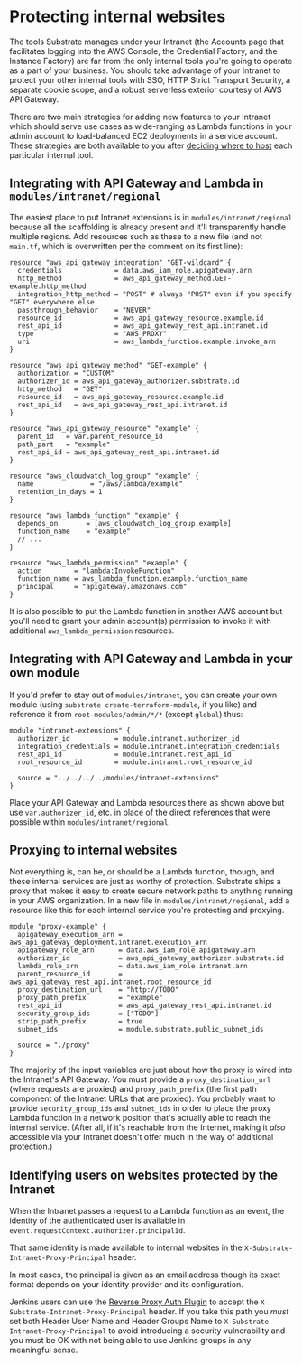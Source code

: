 # Protecting internal websites

The tools Substrate manages under your Intranet (the Accounts page that facilitates logging into the AWS Console, the Credential Factory, and the Instance Factory) are far from the only internal tools you're going to operate as a part of your business. You should take advantage of your Intranet to protect your other internal tools with SSO, HTTP Strict Transport Security, a separate cookie scope, and a robust serverless exterior courtesy of AWS API Gateway.

There are two main strategies for adding new features to your Intranet which should serve use cases as wide-ranging as Lambda functions in your admin account to load-balanced EC2 deployments in a service account. These strategies are both available to you after [deciding where to host](../ref/internal-tools.md) each particular internal tool.

## Integrating with API Gateway and Lambda in `modules/intranet/regional`

The easiest place to put Intranet extensions is in `modules/intranet/regional` because all the scaffolding is already present and it'll transparently handle multiple regions. Add resources such as these to a new file (and not `main.tf`, which is overwritten per the comment on its first line):

```
resource "aws_api_gateway_integration" "GET-wildcard" {
  credentials             = data.aws_iam_role.apigateway.arn
  http_method             = aws_api_gateway_method.GET-example.http_method
  integration_http_method = "POST" # always "POST" even if you specify "GET" everywhere else
  passthrough_behavior    = "NEVER"
  resource_id             = aws_api_gateway_resource.example.id
  rest_api_id             = aws_api_gateway_rest_api.intranet.id
  type                    = "AWS_PROXY"
  uri                     = aws_lambda_function.example.invoke_arn
}

resource "aws_api_gateway_method" "GET-example" {
  authorization = "CUSTOM"
  authorizer_id = aws_api_gateway_authorizer.substrate.id
  http_method   = "GET"
  resource_id   = aws_api_gateway_resource.example.id
  rest_api_id   = aws_api_gateway_rest_api.intranet.id
}

resource "aws_api_gateway_resource" "example" {
  parent_id   = var.parent_resource_id
  path_part   = "example"
  rest_api_id = aws_api_gateway_rest_api.intranet.id
}

resource "aws_cloudwatch_log_group" "example" {
  name              = "/aws/lambda/example"
  retention_in_days = 1
}

resource "aws_lambda_function" "example" {
  depends_on       = [aws_cloudwatch_log_group.example]
  function_name    = "example"
  // ...
}

resource "aws_lambda_permission" "example" {
  action        = "lambda:InvokeFunction"
  function_name = aws_lambda_function.example.function_name
  principal     = "apigateway.amazonaws.com"
}
```

It is also possible to put the Lambda function in another AWS account but you'll need to grant your admin account(s) permission to invoke it with additional `aws_lambda_permission` resources.

## Integrating with API Gateway and Lambda in your own module

If you'd prefer to stay out of `modules/intranet`, you can create your own module (using `substrate create-terraform-module`, if you like) and reference it from `root-modules/admin/*/*` (except `global`) thus:

```
module "intranet-extensions" {
  authorizer_id           = module.intranet.authorizer_id
  integration_credentials = module.intranet.integration_credentials
  rest_api_id             = module.intranet.rest_api_id
  root_resource_id        = module.intranet.root_resource_id

  source = "../../../../modules/intranet-extensions"
}
```

Place your API Gateway and Lambda resources there as shown above but use `var.authorizer_id`, etc. in place of the direct references that were possible within `modules/intranet/regional`.

## Proxying to internal websites

Not everything is, can be, or should be a Lambda function, though, and these internal services are just as worthy of protection. Substrate ships a proxy that makes it easy to create secure network paths to anything running in your AWS organization. In a new file in `modules/intranet/regional`, add a resource like this for each internal service you're protecting and proxying.

```
module "proxy-example" {
  apigateway_execution_arn = aws_api_gateway_deployment.intranet.execution_arn
  apigateway_role_arn      = data.aws_iam_role.apigateway.arn
  authorizer_id            = aws_api_gateway_authorizer.substrate.id
  lambda_role_arn          = data.aws_iam_role.intranet.arn
  parent_resource_id       = aws_api_gateway_rest_api.intranet.root_resource_id
  proxy_destination_url    = "http://TODO"
  proxy_path_prefix        = "example"
  rest_api_id              = aws_api_gateway_rest_api.intranet.id
  security_group_ids       = ["TODO"]
  strip_path_prefix        = true
  subnet_ids               = module.substrate.public_subnet_ids

  source = "./proxy"
}
```

The majority of the input variables are just about how the proxy is wired into the Intranet's API Gateway. You must provide a `proxy_destination_url` (where requests are proxied) and `proxy_path_prefix` (the first path component of the Intranet URLs that are proxied). You probably want to provide `security_group_ids` and `subnet_ids` in order to place the proxy Lambda function in a network position that's actually able to reach the internal service. (After all, if it's reachable from the Internet, making it _also_ accessible via your Intranet doesn't offer much in the way of additional protection.)

## Identifying users on websites protected by the Intranet

When the Intranet passes a request to a Lambda function as an event, the identity of the authenticated user is available in `event.requestContext.authorizer.principalId`.

That same identity is made available to internal websites in the `X-Substrate-Intranet-Proxy-Principal` header.

In most cases, the principal is given as an email address though its exact format depends on your identity provider and its configuration.

Jenkins users can use the [Reverse Proxy Auth Plugin](https://plugins.jenkins.io/reverse-proxy-auth-plugin/) to accept the `X-Substrate-Intranet-Proxy-Principal` header. If you take this path you _must_ set both Header User Name and Header Groups Name to `X-Substrate-Intranet-Proxy-Principal` to avoid introducing a security vulnerability and you must be OK with not being able to use Jenkins groups in any meaningful sense.
